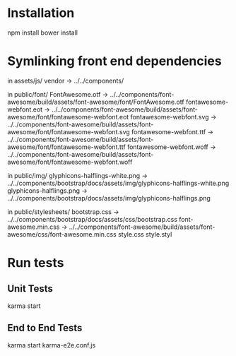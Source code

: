Installation
============
npm install
bower install

Symlinking front end dependencies
===========
in assets/js/
vendor -> ../../components/

in public/font/
FontAwesome.otf -> ../../components/font-awesome/build/assets/font-awesome/font/FontAwesome.otf
fontawesome-webfont.eot -> ../../components/font-awesome/build/assets/font-awesome/font/fontawesome-webfont.eot
fontawesome-webfont.svg -> ../../components/font-awesome/build/assets/font-awesome/font/fontawesome-webfont.svg
fontawesome-webfont.ttf -> ../../components/font-awesome/build/assets/font-awesome/font/fontawesome-webfont.ttf
fontawesome-webfont.woff -> ../../components/font-awesome/build/assets/font-awesome/font/fontawesome-webfont.woff

in public/img/
glyphicons-halflings-white.png -> ../../components/bootstrap/docs/assets/img/glyphicons-halflings-white.png
glyphicons-halflings.png -> ../../components/bootstrap/docs/assets/img/glyphicons-halflings.png

in public/stylesheets/
bootstrap.css -> ../../components/bootstrap/docs/assets/css/bootstrap.css
font-awesome.min.css -> ../../components/font-awesome/build/assets/font-awesome/css/font-awesome.min.css
style.css
style.styl

Run tests
===========

Unit Tests
--------
karma start

End to End Tests
--------
karma start karma-e2e.conf.js
